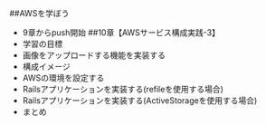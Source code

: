 ##AWSを学ぼう
 - 9章からpush開始
##10章【AWSサービス構成実践-3】
- 学習の目標
- 画像をアップロードする機能を実装する
- 構成イメージ
- AWSの環境を設定する
- Railsアプリケーションを実装する(refileを使用する場合)
- Railsアプリケーションを実装する(ActiveStorageを使用する場合)
- まとめ